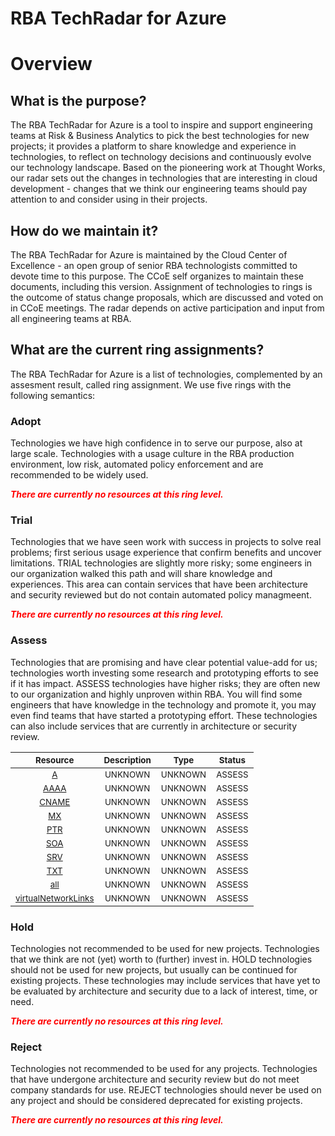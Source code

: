 
RBA TechRadar for Azure
=======================

# Overview

## What is the purpose?


The RBA TechRadar for Azure is a tool to inspire and support engineering teams at Risk & Business Analytics to pick the best technologies for new projects; it provides a platform to share knowledge and experience in technologies, to reflect on technology decisions and continuously evolve our technology landscape.  Based on the pioneering work at Thought Works, our radar sets out the changes in technologies that are interesting in cloud development - changes that we think our engineering teams should pay attention to and consider using in their projects.
## How do we maintain it?


The RBA TechRadar for Azure is maintained by the Cloud Center of Excellence - an open group of senior RBA technologists committed to devote time to this purpose.  The CCoE self organizes to maintain these documents, including this version.  Assignment of technologies to rings is the outcome of status change proposals, which are discussed and voted on in CCoE meetings.  The radar depends on active participation and input from all engineering teams at RBA.
## What are the current ring assignments?


The RBA TechRadar for Azure is a list of technologies, complemented by an assesment result, called ring assignment.  We use five rings with the following semantics:
### Adopt


Technologies we have high confidence in to serve our purpose, also at large scale.  Technologies with a usage culture in the RBA production environment, low risk, automated policy enforcement and are recommended to be widely used.  
  
***<font color="red"> There are currently no resources at this ring level. </font>***
### Trial


Technologies that we have seen work with success in projects to solve real problems;  first serious usage experience that confirm benefits and uncover limitations.  TRIAL technologies are slightly more risky; some engineers in our organization walked this path and will share knowledge and experiences.  This area can contain services that have been architecture and security reviewed but do not contain automated policy managmeent.  
  
***<font color="red"> There are currently no resources at this ring level. </font>***
### Assess


Technologies that are promising and have clear potential value-add for us; technologies worth investing some research and prototyping efforts to see if it has impact.  ASSESS technologies have higher risks;  they are often new to our organization and highly unproven within RBA.  You will find some engineers that have knowledge in the technology and promote it, you may even find teams that have started a prototyping effort.  These technologies can also include services that are currently in architecture or security review.  

|<sub>Resource</sub>|<sub>Description</sub>|<sub>Type</sub>|<sub>Status</sub>|
| :---: | :---: | :---: | :---: |
|<sub>[A](https://github.com/openrba/python-azure-techradar/tree/master/Microsoft.Advisor/privateDnsZones/A)</sub>|<sub>UNKNOWN</sub>|<sub>UNKNOWN</sub>|<sub>ASSESS</sub>|
|<sub>[AAAA](https://github.com/openrba/python-azure-techradar/tree/master/Microsoft.Advisor/privateDnsZones/AAAA)</sub>|<sub>UNKNOWN</sub>|<sub>UNKNOWN</sub>|<sub>ASSESS</sub>|
|<sub>[CNAME](https://github.com/openrba/python-azure-techradar/tree/master/Microsoft.Advisor/privateDnsZones/CNAME)</sub>|<sub>UNKNOWN</sub>|<sub>UNKNOWN</sub>|<sub>ASSESS</sub>|
|<sub>[MX](https://github.com/openrba/python-azure-techradar/tree/master/Microsoft.Advisor/privateDnsZones/MX)</sub>|<sub>UNKNOWN</sub>|<sub>UNKNOWN</sub>|<sub>ASSESS</sub>|
|<sub>[PTR](https://github.com/openrba/python-azure-techradar/tree/master/Microsoft.Advisor/privateDnsZones/PTR)</sub>|<sub>UNKNOWN</sub>|<sub>UNKNOWN</sub>|<sub>ASSESS</sub>|
|<sub>[SOA](https://github.com/openrba/python-azure-techradar/tree/master/Microsoft.Advisor/privateDnsZones/SOA)</sub>|<sub>UNKNOWN</sub>|<sub>UNKNOWN</sub>|<sub>ASSESS</sub>|
|<sub>[SRV](https://github.com/openrba/python-azure-techradar/tree/master/Microsoft.Advisor/privateDnsZones/SRV)</sub>|<sub>UNKNOWN</sub>|<sub>UNKNOWN</sub>|<sub>ASSESS</sub>|
|<sub>[TXT](https://github.com/openrba/python-azure-techradar/tree/master/Microsoft.Advisor/privateDnsZones/TXT)</sub>|<sub>UNKNOWN</sub>|<sub>UNKNOWN</sub>|<sub>ASSESS</sub>|
|<sub>[all](https://github.com/openrba/python-azure-techradar/tree/master/Microsoft.Advisor/privateDnsZones/all)</sub>|<sub>UNKNOWN</sub>|<sub>UNKNOWN</sub>|<sub>ASSESS</sub>|
|<sub>[virtualNetworkLinks](https://github.com/openrba/python-azure-techradar/tree/master/Microsoft.Advisor/privateDnsZones/virtualNetworkLinks)</sub>|<sub>UNKNOWN</sub>|<sub>UNKNOWN</sub>|<sub>ASSESS</sub>|

### Hold


Technologies not recommended to be used for new projects. Technologies that we think are not (yet) worth to (further) invest in.  HOLD technologies should not be used for new projects, but usually can be continued for existing projects.  These technologies may include services that have yet to be evaluated by architecture and security due to a lack of interest, time, or need.  
  
***<font color="red"> There are currently no resources at this ring level. </font>***
### Reject


Technologies not recommended to be used for any projects. Technologies that have undergone architecture and security review but do not meet company standards for use.  REJECT technologies should never be used on any project and should be considered deprecated for existing projects.  
  
***<font color="red"> There are currently no resources at this ring level. </font>***